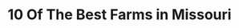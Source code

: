 ---
layout: ampstory
title: 10 Of The Best Farms in Missouri
cover:
   title: 10 Of The Best Farms in Missouri
   subtitle: Open Directory Project
   background: ../assets/images/farms/cover.jpg

pages: 
 - layout: thirds
   top: <h1>#1 Grant’s Farm</h1>
   bottom: "<p>Such a great place to visit. It is free to enter.</p>"
   background: ../assets/images/farms/A.jpg
   backgroundblur: true   
 - layout: thirds
   top: <h1>#2 Stuckmeyer’s Farm Market</h1>
   bottom: "<p>Nice place, but man do they overcharge for the kids activities.</p>"
   background: ../assets/images/farms/B.jpg
   backgroundblur: true  
 - layout: thirds
   top: <h1>#3 Persimmon Hill Farm</h1>
   bottom: "<p>I always love coming down here.</p>"
   background: ../assets/images/farms/C.jpg
   backgroundblur: true
 - layout: thirds
   top: <h1>#4 Herman’s Farm</h1>
   bottom: "<p>We had a wonderful afternoon here!.</p>"
   background: ../assets/images/farms/D.jpg
   backgroundblur: true  
 - layout: thirds
   top: <h1>#5 Lloyd’s Family Farm</h1>
   bottom: "<p>This place was fantastic, and our kiddo had an absolute blast! $8 per person.</p>"
   background: ../assets/images/farms/E.jpg
   backgroundblur: true  
 - layout: thirds
   top: <h1>#6 Pierce Century Farm</h1>
   bottom: "<p>6085 Butcher Branch Rd, Hillsboro, MO 63050, United States|4.9(28).</p>"
   background: ../assets/images/farms/F.jpg
   backgroundblur: true  
 - layout: thirds
   top: <h1>#7 Hermann Farm Museum</h1>
   bottom: "<p> 526 E 1st St, Hermann, MO 65041, United States|4.8(21).</p>"
   background: ../assets/images/farms/G.jpg
   backgroundblur: true 
 - layout: thirds
   top: <h1>#8 Terrell Creek Farm</h1>
   bottom: "<p>508 Fordland Hills Dr, Fordland, MO 65652, United States|4.8(18).</p>"
   background: ../assets/images/farms/H.jpg
   backgroundblur: true 
 - layout: thirds
   top: <h1>#9 Confluence Farms</h1>
   bottom: "<p>2675 Shackelford Rd, Florissant, MO 63031, United States|5(4).</p>"
   background: ../assets/images/farms/I.jpg
   backgroundblur: true 
 - layout: thirds
   top: <h1>#10 Sandhill Farm</h1>
   bottom: "<p> 29398 County Rd 203, Rutledge, MO 63563, United States|4.8(4).</p>"
   background: ../assets/images/farms/J.jpg
   backgroundblur: true   
 - layout: thirds
   middle: Continue reading...
   cta:
      link: https://www.knot35.com/toplist/10-of-the-best-farms-in-missouri/
      text: 10 Of The Best Farms in Missouri
      
---
